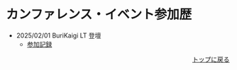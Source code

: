 # カンファレンス・イベント参加歴

- 2025/02/01 BuriKaigi LT 登壇
  - [参加記録](./blog/1738413339)



<a class="link-to-top" href="/">トップに戻る</a>

<style scoped>
.link-to-top {
  text-align: right;
  display: block;
}
</style>